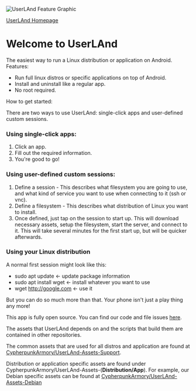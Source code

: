 ![UserLAnd Feature Graphic](https://github.com/CypherpunkArmory/UserLAnd/raw/master/play_store/featureGraphic.png)

[UserLAnd Homepage](https://userland.tech)

# Welcome to UserLAnd

The easiest way to run a Linux distribution or application on Android.   
Features: 
* Run full linux distros or specific applications on top of Android.
* Install and uninstall like a regular app.
* No root required.

How to get started:

There are two ways to use UserLAnd: single-click apps and user-defined custom sessions.

### Using single-click apps:
1. Click an app.
2. Fill out the required information.
3. You're good to go!

### Using user-defined custom sessions:
1. Define a session - This describes what filesystem you are going to use, and what kind of service you want to use when connecting to it (ssh or vnc).
2. Define a filesystem - This describes what distribution of Linux you want to install.
3. Once defined, just tap on the session to start up. This will download necessary assets, setup the filesystem, start the server, and connect to it.  This will take several minutes for the first start up, but will be quicker afterwards.

### Using your Linux distribution

A normal first session might look like this:
* sudo apt update <- update package information
* sudo apt install wget <- install whatever you want to use
* wget http://google.com <- use it  

But you can do so much more than that. Your phone isn't just a play thing any more!

This app is fully open source.  You can find our code and file issues [here](https://github.com/CypherpunkArmory/UserLAnd/).

The assets that UserLAnd depends on and the scripts that build them are contained in other repositories.  

The common assets that are used for all distros and application are found at [CypherpunkArmory/UserLAnd-Assets-Support](https://github.com/CypherpunkArmory/UserLAnd-Assets-Support).  

Distribution or application specific assets are found under CypherpunkArmory/UserLAnd-Assets-(__Distribution/App__). For example, our Debian specific assets can be found at [CypherpunkArmory/UserLAnd-Assets-Debian](https://github.com/CypherpunkArmory/UserLAnd-Assets-Debian)

